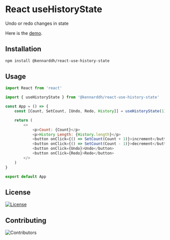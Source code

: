 # React useHistoryState

Undo or redo changes in state

Here is the [demo](https://react-eghud9.stackblitz.io/).

## Installation

```bash
npm install @kennarddh/react-use-history-state
```

## Usage

```js
import React from 'react'

import { useHistoryState } from '@kennarddh/react-use-history-state'

const App = () => {
	const [Count, SetCount, [Undo, Redo, History]] = useHistoryState(1)

	return (
		<>
			<p>Count: {Count}</p>
			<p>History Length: {History.length}</p>
			<button onClick={() => SetCount(Count + 1)}>increment</button>
			<button onClick={() => SetCount(Count - 1)}>decrement</button>
			<button onClick={Undo}>Undo</button>
			<button onClick={Redo}>Redo</button>
		</>
	)
}

export default App
```

## License

[![License](https://img.shields.io/badge/License-MIT-yellow.svg)](https://opensource.org/licenses/MIT)

## Contributing

![Contributors](https://img.shields.io/badge/Contributors-1-blue.svg)
